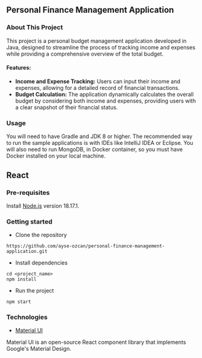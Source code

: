 ## Personal Finance Management Application
### About This Project
This project is a personal budget management application developed in Java, designed to streamline the process of tracking income and expenses while providing a comprehensive overview of the total budget.

#### Features:
- **Income and Expense Tracking:** Users can input their income and expenses, allowing for a detailed record of financial transactions.
- **Budget Calculation:** The application dynamically calculates the overall budget by considering both income and expenses, providing users with a clear snapshot of their financial status.
### Usage
You will need to have Gradle and JDK 8 or higher. The recommended way to run the sample applications is with IDEs like IntelliJ IDEA or Eclipse. You will also need to run MongoDB, in Docker container, so you must have Docker installed on your local machine.

## React
### Pre-requisites

Install [Node.js](https://nodejs.org/en/blog/release/v18.17.1) version 18.17.1.

### Getting started

- Clone the repository
```
https://github.com/ayse-ozcan/personal-finance-management-application.git
```
- Install dependencies

```
cd <project_name>
npm install
```
- Run the project

```
npm start
```

### Technologies

- [Material UI](https://mui.com/material-ui/getting-started/)

Material UI is an open-source React component library that implements Google's Material Design. 

